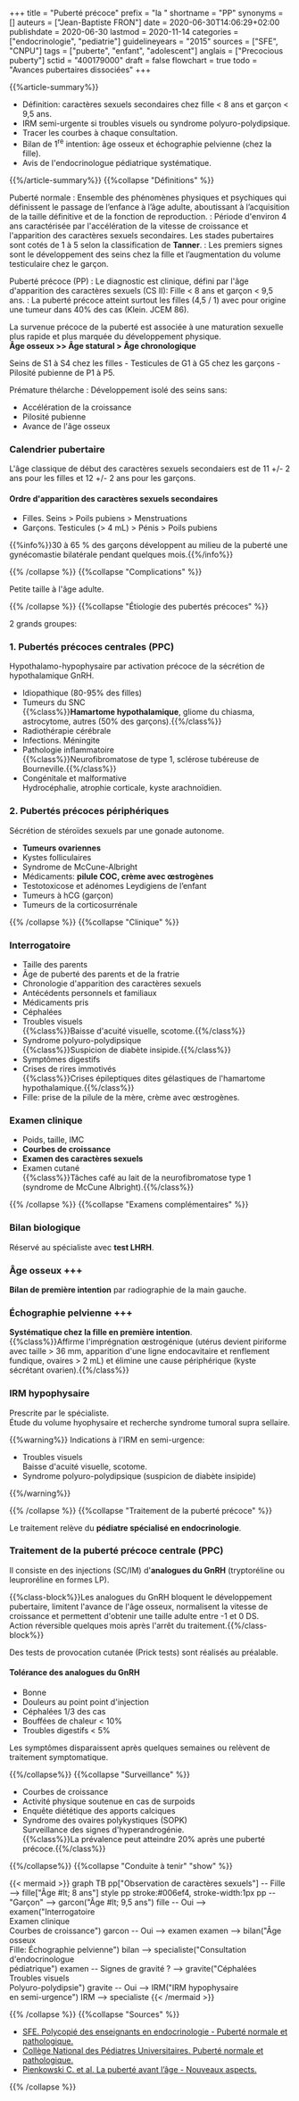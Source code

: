 +++
title = "Puberté précoce"
prefix = "la "
shortname = "PP"
synonyms = []
auteurs = ["Jean-Baptiste FRON"]
date = 2020-06-30T14:06:29+02:00
publishdate = 2020-06-30
lastmod = 2020-11-14
categories = ["endocrinologie", "pediatrie"]
guidelineyears = "2015"
sources = ["SFE", "CNPU"]
tags = ["puberte", "enfant", "adolescent"]
anglais = ["Precocious puberty"]
sctid = "400179000"
draft = false
flowchart = true
todo = "Avances pubertaires dissociées"
+++

{{%article-summary%}}

- Définition: caractères sexuels secondaires chez fille < 8 ans et garçon < 9,5 ans.
- IRM semi-urgente si troubles visuels ou syndrome polyuro-polydipsique.
- Tracer les courbes à chaque consultation.
- Bilan de 1<sup>re</sup> intention: âge osseux et échographie pelvienne (chez la fille).
- Avis de l'endocrinologue pédiatrique systématique.

{{%/article-summary%}}
{{%collapse "Définitions" %}}

Puberté normale
: Ensemble des phénomènes physiques et psychiques qui définissent le passage de l’enfance à l’âge adulte, aboutissant à l’acquisition de la taille définitive et de la fonction de reproduction.
: Période d'environ 4 ans caractérisée par l'accélération de la vitesse de croissance et l'apparition des caractères sexuels secondaires. Les stades pubertaires sont cotés de 1 à 5 selon la classification de **Tanner**.
: Les premiers signes sont le développement des seins chez la fille et l’augmentation du volume testiculaire chez le garçon.

Puberté précoce (PP)
: Le diagnostic est clinique, défini par l'âge d'apparition des caractères sexuels (CS II): Fille < 8 ans et garçon < 9,5 ans.
: La puberté précoce atteint surtout les filles (4,5 / 1) avec pour origine une tumeur dans 40% des cas (Klein. JCEM 86).

La survenue précoce de la puberté est associée à une maturation sexuelle plus rapide et plus marquée du développement physique.  
**Âge osseux >> Âge statural > Âge chronologique**

Seins de S1 à S4 chez les filles - Testicules de G1 à G5 chez les garçons - Pilosité pubienne de P1 à P5.

Prémature thélarche
: Développement isolé des seins sans:

- Accélération de la croissance  
- Pilosité pubienne  
- Avance de l'âge osseux

### Calendrier pubertaire

L'âge classique de début des caractères sexuels secondaiers est de 11 +/- 2 ans pour les filles et 12 +/- 2 ans pour les garçons.

#### Ordre d'apparition des caractères sexuels secondaires

- Filles. Seins > Poils pubiens > Menstruations
- Garçons. Testicules (> 4 mL) > Pénis > Poils pubiens

{{%info%}}30 à 65 % des garçons développent au milieu de la puberté une gynécomastie bilatérale pendant quelques mois.{{%/info%}}

{{% /collapse %}}
{{%collapse "Complications" %}}

Petite taille à l'âge adulte.

{{% /collapse %}}
{{%collapse "Étiologie des pubertés précoces" %}}

2 grands groupes:

### 1. Pubertés précoces centrales (PPC)

Hypothalamo-hypophysaire par activation précoce de la sécrétion de hypothalamique GnRH.

- Idiopathique (80-95% des filles)
- Tumeurs du SNC  
{{%class%}}**Hamartome hypothalamique**, gliome du chiasma, astrocytome, autres (50% des garçons).{{%/class%}}
- Radiothérapie cérébrale
- Infections. Méningite
- Pathologie inflammatoire  
{{%class%}}Neurofibromatose de type 1, sclérose tubéreuse de Bourneville.{{%/class%}}
- Congénitale et malformative  
Hydrocéphalie, atrophie corticale, kyste arachnoïdien.

### 2. Pubertés précoces périphériques

Sécrétion de stéroïdes sexuels par une gonade autonome.

- **Tumeurs ovariennes**
- Kystes folliculaires
- Syndrome de McCune-Albright
- Médicaments: **pilule COC, crème avec œstrogènes**
- Testotoxicose et adénomes Leydigiens de l’enfant
- Tumeurs à hCG (garçon)
- Tumeurs de la corticosurrénale

{{% /collapse %}}
{{%collapse "Clinique" %}}

### Interrogatoire

- Taille des parents
- Âge de puberté des parents et de la fratrie
- Chronologie d'apparition des caractères sexuels
- Antécédents personnels et familiaux
- Médicaments pris
- Céphalées
- Troubles visuels  
{{%class%}}Baisse d'acuité visuelle, scotome.{{%/class%}}
- Syndrome polyuro-polydipsique  
{{%class%}}Suspicion de diabète insipide.{{%/class%}}
- Symptômes digestifs
- Crises de rires immotivés  
{{%class%}}Crises épileptiques dites gélastiques de l'hamartome hypothalamique.{{%/class%}}
- Fille: prise de la pilule de la mère, crème avec œstrogènes.

### Examen clinique

- Poids, taille, IMC
- **Courbes de croissance**
- **Examen des caractères sexuels**
- Examen cutané  
{{%class%}}Tâches café au lait de la neurofibromatose type 1 (syndrome de McCune Albright).{{%/class%}}

{{% /collapse %}}
{{%collapse "Examens complémentaires" %}}

### Bilan biologique

Réservé au spécialiste avec **test LHRH**.

### Âge osseux +++

**Bilan de première intention** par radiographie de la main gauche.

### Échographie pelvienne +++

**Systématique chez la fille en première intention**.  
{{%class%}}Affirme l'imprégnation œstrogénique (utérus devient piriforme avec taille > 36 mm, apparition d'une ligne endocavitaire et renflement fundique, ovaires > 2 mL) et élimine une cause périphérique (kyste sécrétant ovarien).{{%/class%}}

### IRM hypophysaire

Prescrite par le spécialiste.  
Étude du volume hyophysaire et recherche syndrome tumoral supra sellaire.

{{%warning%}}
Indications à l'IRM en semi-urgence:

- Troubles visuels  
Baisse d'acuité visuelle, scotome.
- Syndrome polyuro-polydipsique (suspicion de diabète insipide)

{{%/warning%}}

{{% /collapse %}}
{{%collapse "Traitement de la puberté précoce" %}}

Le traitement relève du **pédiatre spécialisé en endocrinologie**.

### Traitement de la puberté précoce centrale (PPC)

Il consiste en des injections (SC/IM) d'**analogues du GnRH** (tryptoréline ou leuproréline en formes LP).

{{%class-block%}}Les analogues du GnRH bloquent le développement pubertaire, limitent l'avance de l'âge osseux, normalisent la vitesse de croissance et permettent d'obtenir une taille adulte entre -1 et 0 DS.  
Action réversible quelques mois après l'arrêt du traitement.{{%/class-block%}}

Des tests de provocation cutanée (Prick tests) sont réalisés au préalable.

#### Tolérance des analogues du GnRH

- Bonne
- Douleurs au point point d'injection
- Céphalées 1/3 des cas
- Bouffées de chaleur < 10%
- Troubles digestifs < 5%

Les symptômes disparaissent après quelques semaines ou relèvent de traitement symptomatique.

{{%/collapse%}}
{{%collapse "Surveillance" %}}

- Courbes de croissance
- Activité physique soutenue en cas de surpoids
- Enquête diététique des apports calciques
- Syndrome des ovaires polykystiques (SOPK)  
Surveillance des signes d'hyperandrogénie.  
{{%class%}}La prévalence peut atteindre 20% après une puberté précoce.{{%/class%}}

{{%/collapse%}}
{{%collapse "Conduite à tenir" "show" %}}

{{< mermaid >}}
graph TB
  pp["Observation de caractères sexuels"] -- Fille --> fille["Âge #lt; 8 ans"]
  style pp stroke:#006ef4, stroke-width:1px
    pp -- "Garçon" --> garcon("Âge #lt; 9,5 ans")
      fille -- Oui --> examen("Interrogatoire<br>Examen clinique<br>Courbes de croissance")
      garcon -- Oui --> examen
        examen --> bilan("Âge osseux<br>Fille: Échographie pelvienne")
          bilan --> specialiste("Consultation d'endocrinologue<br>pédiatrique")
        examen -- Signes de gravité ? --> gravite("Céphalées<br>Troubles visuels<br>Polyuro-polydipsie")
          gravite -- Oui -->  IRM("IRM hypophysaire<br>en semi-urgence")
            IRM --> specialiste
{{< /mermaid >}}

{{% /collapse %}}
{{%collapse "Sources" %}}

- [SFE. Polycopié des enseignants en endocrinologie - Puberté normale et pathologique.](http://sfendocrino.org/article.php?id=712)
- [Collège National des Pédiatres Universitaires. Puberté normale et pathologique.](http://campus.cerimes.fr/media/campus/deploiement/pediatrie/enseignement/puberte_normale/site/html/1.html)
- [Pienkowski C. et al. La puberté avant l’âge - Nouveaux aspects.](http://www.medecine.ups-tlse.fr/desc/fichiers/Puberte%20precoce.pdf)

{{% /collapse %}}
